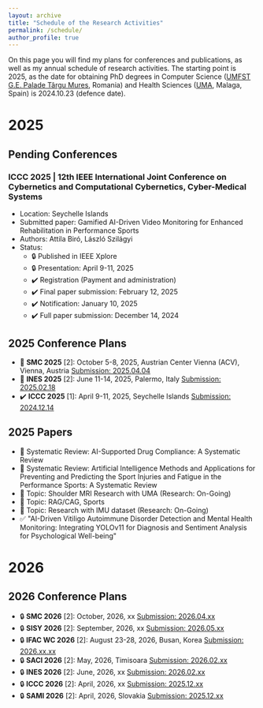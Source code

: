 ```yaml
---
layout: archive
title: "Schedule of the Research Activities"
permalink: /schedule/
author_profile: true
---
```

On this page you will find my plans for conferences and publications, as well as my annual schedule of research activities. 
The starting point is 2025, as the date for obtaining PhD degrees in Computer Science ([UMFST G.E. Palade Târgu Mures](https://umfst.ro), Romania) and Health Sciences ([UMA](https://www.uma.es), Malaga, Spain) is 2024.10.23 (defence date).

# 2025
## Pending Conferences
### **ICCC 2025** | 12th IEEE International Joint Conference on Cybernetics and Computational Cybernetics, Cyber-Medical Systems
  * Location: Seychelle Islands
  * Submitted paper: Gamified AI-Driven Video Monitoring for Enhanced Rehabilitation in Performance Sports
  * Authors: Attila Biró, László Szilágyi
  * Status:
    - :lock:  Published in IEEE Xplore
    - :lock:  Presentation: April 9-11, 2025
    - :heavy_check_mark: Registration (Payment and administration)
    - :heavy_check_mark: Final paper submission: February 12, 2025
    - :heavy_check_mark: Notification: January 10, 2025
    - :heavy_check_mark: Full paper submission: December 14, 2024

## 2025 Conference Plans
  * :date: **SMC 2025** [2]: October 5-8, 2025, Austrian Center Vienna (ACV), Vienna, Austria [Submission: 2025.04.04](https://www.ieeesmc2025.org/) 
  * :memo: **INES 2025** [2]: June 11-14, 2025, Palermo, Italy [Submission: 2025.02.18](http://www.ines-conf.org/ines-conf/2025index.html) 
  * :heavy_check_mark: **ICCC 2025** [1]: April 9-11, 2025, Seychelle Islands [Submission: 2024.12.14](https://conf.uni-obuda.hu/iccc2025/)

## 2025 Papers
  * :date:  Systematic Review: AI-Supported Drug Compliance: A Systematic Review
  * :date:  Systematic Review: Artificial Intelligence Methods and Applications for Preventing and Predicting the Sport Injuries and Fatigue in the Performance Sports: A Systematic Review
  * :memo:  Topic: Shoulder MRI Research with UMA (Research: On-Going)
  * :memo:  Topic: RAG/CAG, Sports
  * :memo:  Topic: Research with IMU dataset (Research: On-Going)
  * :white_check_mark: "AI-Driven Vitiligo Autoimmune Disorder Detection and Mental Health Monitoring: Integrating YOLOv11 for Diagnosis and Sentiment Analysis for Psychological Well-being"

# 2026
## 2026 Conference Plans
  * :lock:  **SMC 2026** [2]: October, 2026, xx [Submission: 2026.04.xx](https://www.ieeesmc2026.org/) 
  * :lock:  **SISY 2026** [2]: September, 2026, xx [Submission: 2026.05.xx](https://conf.uni-obuda.hu/sisy2026/)
  * :lock:  **IFAC WC 2026** [2]: August 23-28, 2026, Busan, Korea [Submission: 2026.xx.xx](https://www.ifac-control.org/conferences/ifac-world-congress-23rd-wc-2026tm)
  * :lock:  **SACI 2026** [2]: May, 2026, Timisoara [Submission: 2026.02.xx](https://conf.uni-obuda.hu/saci2026)
  * :lock:  **INES 2026** [2]: June, 2026, xx [Submission: 2026.02.xx](http://www.ines-conf.org/ines-conf/2026index.html) 
  * :lock:  **ICCC 2026** [2]: April, 2026, xx [Submission: 2025.12.xx](https://conf.uni-obuda.hu/iccc2026)
  * :lock:  **SAMI 2026** [2]: April, 2026, Slovakia [Submission: 2025.12.xx](https://conf.uni-obuda.hu/sami2026)

